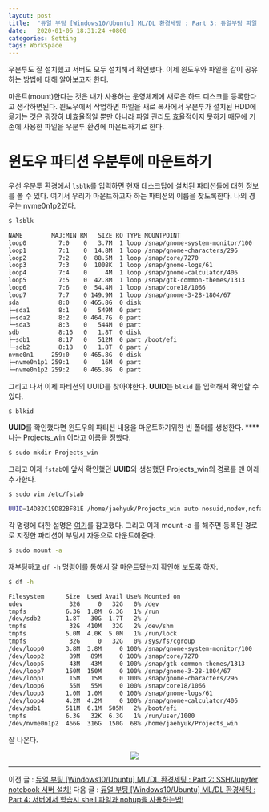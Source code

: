 ```yaml
---
layout: post
title:  "듀얼 부팅 [Windows10/Ubuntu] ML/DL 환경세팅 : Part 3: 듀얼부팅 파일 공유 (mount)"
date:   2020-01-06 18:31:24 +0800
categories: Setting
tags: WorkSpace
--- 
```


우분투도 잘 설치했고 서버도 모두 설치해서 확인했다. 이제 윈도우와 파일을 같이 공유하는 방법에 대해 알아보고자 한다. 

마운트(mount)한다는 것은 내가 사용하는 운영체제에 새로운 하드 디스크를 등록한다고 생각하면된다.  윈도우에서 작업하면 파일을 새로 복사에서 우분투가 설치된 HDD에 옮기는 것은 굉장히 비효율적일 뿐만 아니라 파일 관리도 효율적이지 못하기 때문에 기존에 사용한 파일을 우분투 환경에 마운트하기로 한다.

# 윈도우 파티션 우분투에 마운트하기

우선 우분투 환경에서 `lsblk`를 입력하면 현재 데스크탑에 설치된 파티션들에 대한 정보를 볼 수 있다. 여기서 우리가 마운트하고자 하는 파티션의 이름을 찾도록한다. 나의 경우는 nvme0n1p2였다. 

```bash
$ lsblk

NAME        MAJ:MIN RM   SIZE RO TYPE MOUNTPOINT
loop0         7:0    0   3.7M  1 loop /snap/gnome-system-monitor/100
loop1         7:1    0  14.8M  1 loop /snap/gnome-characters/296
loop2         7:2    0  88.5M  1 loop /snap/core/7270
loop3         7:3    0  1008K  1 loop /snap/gnome-logs/61
loop4         7:4    0     4M  1 loop /snap/gnome-calculator/406
loop5         7:5    0  42.8M  1 loop /snap/gtk-common-themes/1313
loop6         7:6    0  54.4M  1 loop /snap/core18/1066
loop7         7:7    0 149.9M  1 loop /snap/gnome-3-28-1804/67
sda           8:0    0 465.8G  0 disk 
├─sda1        8:1    0   549M  0 part 
├─sda2        8:2    0 464.7G  0 part 
└─sda3        8:3    0   544M  0 part 
sdb           8:16   0   1.8T  0 disk 
├─sdb1        8:17   0   512M  0 part /boot/efi
└─sdb2        8:18   0   1.8T  0 part /
nvme0n1     259:0    0 465.8G  0 disk 
├─nvme0n1p1 259:1    0    16M  0 part 
└─nvme0n1p2 259:2    0 465.8G  0 part
```

그리고 나서 이제 파티션의 UUID를 찾아야한다. **UUID**는 `blkid` 를 입력해서 확인할 수 있다. 

```bash
$ blkid
```

**UUID**를 확인했다면 윈도우의 파티션 내용을 마운트하기위한 빈 폴더를 생성한다. ****나는 Projects_win 이라고 이름을 정했다. 

```bash
$ sudo mkdir Projects_win
```

그리고 이제 `fstab`에 앞서 확인했던 **UUID**와 생성했던 Projects_win의 경로를 맨 아래 추가한다.

```bash
$ sudo vim /etc/fstab

UUID=14D82C19D82BF81E /home/jaehyuk/Projects_win auto nosuid,nodev,nofail,x-gvfs-show 0 0
```

각 명령에 대한 설명은 [여기](https://www.techrepublic.com/article/how-to-properly-automount-a-drive-in-ubuntu-linux/)를 참고했다. 그리고 이제 mount -a 를 해주면 등록된 경로로 지정한 파티션이 부팅시 자동으로 마운트해준다.

```bash
$ sudo mount -a
```

재부팅하고 `df -h` 명령어를 통해서 잘 마운트됐는지 확인해 보도록 하자.

```bash
$ df -h

Filesystem      Size  Used Avail Use% Mounted on
udev             32G     0   32G   0% /dev
tmpfs           6.3G  1.8M  6.3G   1% /run
/dev/sdb2       1.8T   30G  1.7T   2% /
tmpfs            32G  410M   32G   2% /dev/shm
tmpfs           5.0M  4.0K  5.0M   1% /run/lock
tmpfs            32G     0   32G   0% /sys/fs/cgroup
/dev/loop0      3.8M  3.8M     0 100% /snap/gnome-system-monitor/100
/dev/loop2       89M   89M     0 100% /snap/core/7270
/dev/loop5       43M   43M     0 100% /snap/gtk-common-themes/1313
/dev/loop7      150M  150M     0 100% /snap/gnome-3-28-1804/67
/dev/loop1       15M   15M     0 100% /snap/gnome-characters/296
/dev/loop6       55M   55M     0 100% /snap/core18/1066
/dev/loop3      1.0M  1.0M     0 100% /snap/gnome-logs/61
/dev/loop4      4.2M  4.2M     0 100% /snap/gnome-calculator/406
/dev/sdb1       511M  6.1M  505M   2% /boot/efi
tmpfs           6.3G   32K  6.3G   1% /run/user/1000
/dev/nvme0n1p2  466G  316G  150G  68% /home/jaehyuk/Projects_win
```

잘 나온다.

<p align="center">
    <img src='https://drive.google.com/uc?id=18Pc6UNqjVqJmV4Xv9y4-NVM3n4YayrrG' /><br>
</p>

---

이전 글 : [듀얼 부팅 [Windows10/Ubuntu] ML/DL 환경세팅 : Part 2: SSH/Jupyter notebook 서버 설치!](https://datanetworkanalysis.github.io/2020/01/06/dual_part2)
다음 글 : [듀얼 부팅 [Windows10/Ubuntu] ML/DL 환경세팅 : Part 4: 서버에서 학습시 shell 파일과 nohup을 사용하는법!](https://datanetworkanalysis.github.io/2020/01/06/dual_part4)